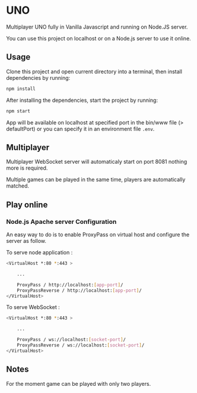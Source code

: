 # UNO

Multiplayer UNO fully in Vanilla Javascript and running on Node.JS server.

You can use this project on localhost or on a Node.js server to use it online.

## Usage

Clone this project and open current directory into a terminal, then install dependencies by running:

```sh
npm install
```

After installing the dependencies, start the project by running:

```sh
npm start
```

App will be available on localhost at specified port in the bin/www file (> defaultPort) or you can specify it in an environment file `.env`.

## Multiplayer

Multiplayer WebSocket server will automaticaly start on port 8081 nothing more is required.

Multiple games can be played in the same time, players are automatically matched.

## Play online

### Node.js Apache server Configuration

An easy way to do is to enable ProxyPass on virtual host and configure the server as follow.

To serve node application :

```sh
<VirtualHost *:80 *:443 >

	...

    ProxyPass / http://localhost:[app-port]/
    ProxyPassReverse / http://localhost:[app-port]/
</VirtualHost>
```

To serve WebSocket :

```sh
<VirtualHost *:80 *:443 >

	...

    ProxyPass / ws://localhost:[socket-port]/
    ProxyPassReverse / ws://localhost:[socket-port]/
</VirtualHost>
```

## Notes

For the moment game can be played with only two players.
